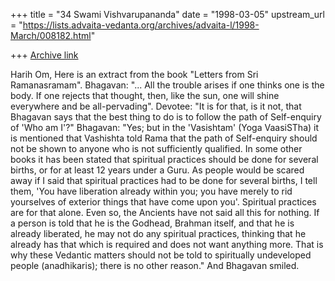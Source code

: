 +++
title = "34 Swami Vishvarupananda"
date = "1998-03-05"
upstream_url = "https://lists.advaita-vedanta.org/archives/advaita-l/1998-March/008182.html"

+++
[Archive link](https://lists.advaita-vedanta.org/archives/advaita-l/1998-March/008182.html)

Harih Om,
Here is an extract from the book "Letters from Sri Ramanasramam".
Bhagavan:
"... All the trouble arises if one thinks one is the body. If one rejects
that thought, then, like the sun, one will shine everywhere and be
all-pervading".
Devotee:
"It is for that, is it not, that Bhagavan says that the best thing to do is
to follow the path of Self-enquiry of 'Who am I'?"
Bhagavan:
"Yes; but in the 'Vasishtam' (Yoga VaasiSTha) it is mentioned that Vashishta
told Rama that
the path of Self-enquiry should not be shown to anyone who is not
sufficiently qualified. In some other books it has been stated that
spiritual practices should be done for several births, or for at least 12
years under a Guru. As people would be scared away if I said that spiritual
practices had to be done for several births, I tell them, 'You have
liberation already within you; you have merely to rid yourselves of exterior
things that have come upon you'. Spiritual practices are for that alone.
Even so, the Ancients have not said all this for nothing. If a person is
told that he is the Godhead, Brahman itself, and that he is already
liberated, he may not do any spiritual practices, thinking that he already
has that which is required and does not want anything more. That is why
these Vedantic matters should not be told to spiritually undeveloped people
(anadhikaris); there is no other reason." And Bhagavan smiled.

